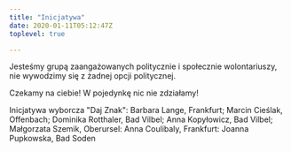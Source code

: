 ```yaml
---
title: "Inicjatywa"
date: 2020-01-11T05:12:47Z
toplevel: true

---
```


Jesteśmy grupą zaangażowanych politycznie i społecznie wolontariuszy, 
nie wywodzimy się z żadnej opcji politycznej.

Czekamy na ciebie!  W pojedynkę nic nie zdziałamy!

Inicjatywa wyborcza "Daj Znak": Barbara Lange, Frankfurt; Marcin Cieślak, Offenbach; Dominika Rotthaler, Bad Vilbel; Anna Kopyłowicz, Bad Vilbel; Małgorzata Szemik, Oberursel: Anna Coulibaly, Frankfurt: Joanna Pupkowska, Bad Soden
